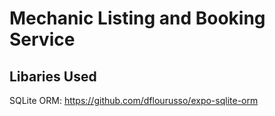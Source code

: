 # Mechanic Listing and Booking Service

## Libaries Used

SQLite ORM: https://github.com/dflourusso/expo-sqlite-orm